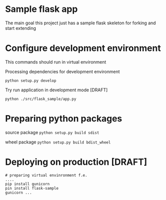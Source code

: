 # Sample flask app
The main goal this project just has a sample flask skeleton for forking and start extending

# Configure development environment
This commands should run in virtual environment

Processing dependencies for development environment

```python setup.py develop```

Try run application in development mode [DRAFT]

```python ./src/flask_sample/app.py```

# Preparing python packages
source package ```python setup.py build sdist```

wheel package ```python setup.py build bdist_wheel```

# Deploying on production [DRAFT]
```
# preparing virtual envinronment f.e.
....
pip install gunicorn
pin install flask-sample
gunicorn ...
```